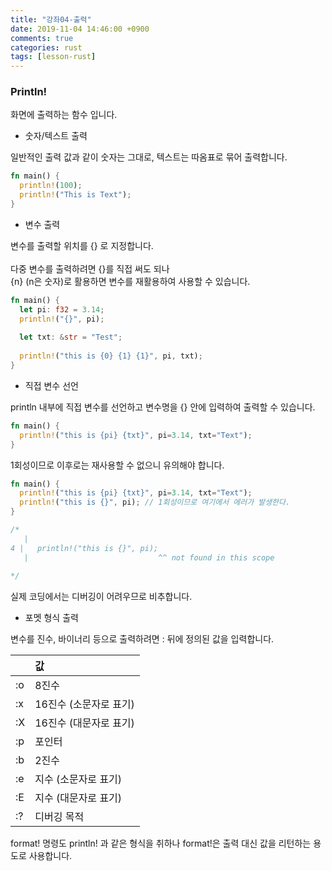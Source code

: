 ```yaml
---
title: "강좌04-출력"
date: 2019-11-04 14:46:00 +0900
comments: true
categories: rust
tags: [lesson-rust]
---
```





### Println!

화면에 출력하는 함수 입니다.

- 숫자/텍스트 출력

일반적인 출력 값과 같이 숫자는 그대로, 텍스트는 따옴표로 묶어 출력합니다.

```rust
fn main() {
  println!(100);
  println!("This is Text");
}
```

- 변수 출력

변수를 출력할 위치를 {} 로 지정합니다.<br><br>
다중 변수를 출력하려면 {}를 직접 써도 되나<br> {n} (n은 숫자)로 활용하면 변수를 재활용하여 사용할 수 있습니다.<br>

```rust
fn main() {
  let pi: f32 = 3.14;
  println!("{}", pi);
  
  let txt: &str = "Test";
  
  println!("this is {0} {1} {1}", pi, txt);
}
```

- 직접 변수 선언

println 내부에 직접 변수를 선언하고 변수명을 {} 안에 입력하여 출력할 수 있습니다.

```rust
fn main() {  
  println!("this is {pi} {txt}", pi=3.14, txt="Text");
}
```

1회성이므로 이후로는 재사용할 수 없으니 유의해야 합니다.

```rust
fn main() {  
  println!("this is {pi} {txt}", pi=3.14, txt="Text");
  println!("this is {}", pi); // 1회성이므로 여기에서 에러가 발생한다.
}

/*
   |
4 |   println!("this is {}", pi);
   |                             ^^ not found in this scope
  
*/
```

실제 코딩에서는 디버깅이 어려우므로 비추합니다.


- 포멧 형식 출력

변수를 진수, 바이너리 등으로 출력하려면 : 뒤에 정의된 값을 입력합니다.

|  | 값 | 
|:--|:--|
| :o	| 8진수 |
| :x	| 16진수 (소문자로 표기) |
| :X	| 16진수 (대문자로 표기) |
| :p	| 포인터 |
| :b	| 2진수 |
| :e	| 지수  (소문자로 표기) |
| :E	| 지수 (대문자로 표기) |
| :?	| 디버깅 목적 |

format! 명령도 println! 과 같은 형식을 취하나 format!은 출력 대신 값을 리턴하는 용도로 사용합니다.

